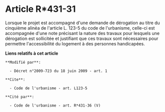 # Article R*431-31

Lorsque le projet est accompagné d'une demande de dérogation au titre du cinquième alinéa de l'article L. 123-5 du code de
l'urbanisme, celle-ci est accompagnée d'une note précisant la nature des travaux pour lesquels une dérogation est sollicitée
et justifiant que ces travaux sont nécessaires pour permettre l'accessibilité du logement à des personnes handicapées.

**Liens relatifs à cet article**

	**Modifié par**:

	  - Décret n°2009-723 du 18 juin 2009 - art. 1

	**Cite**:

	  - Code de l'urbanisme - art. L123-5

	**Cité par**:

	  - Code de l'urbanisme - art. R*431-36 (V)
